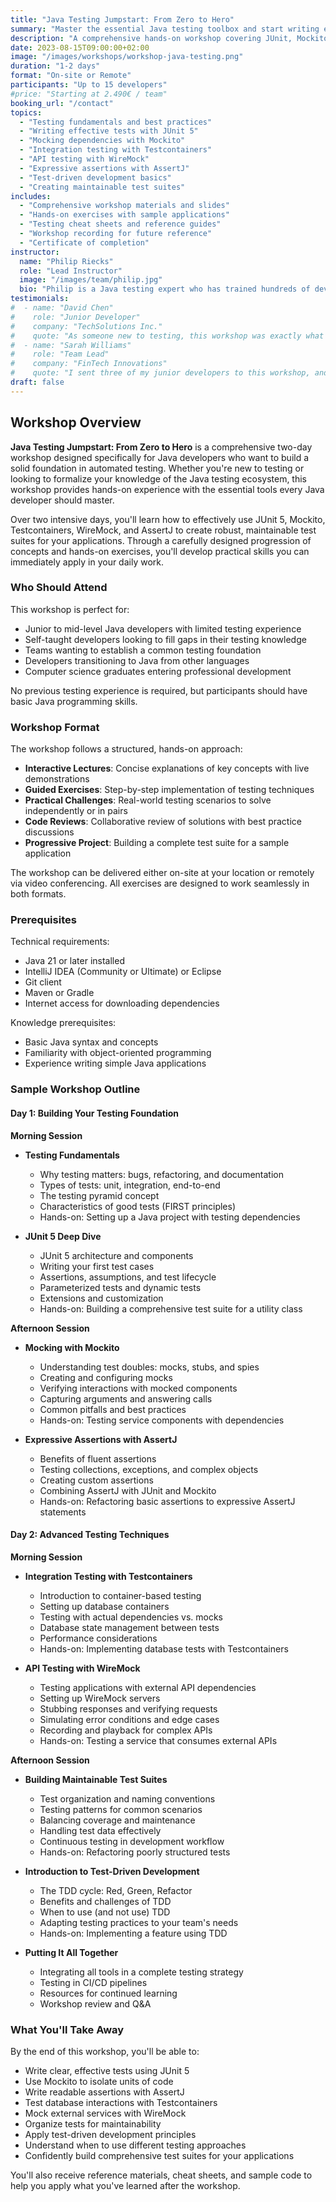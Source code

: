 ```yaml
---
title: "Java Testing Jumpstart: From Zero to Hero"
summary: "Master the essential Java testing toolbox and start writing effective tests for your applications in just two days"
description: "A comprehensive hands-on workshop covering JUnit, Mockito, Testcontainers, WireMock, and AssertJ to help Java developers build a solid foundation in automated testing"
date: 2023-08-15T09:00:00+02:00
image: "/images/workshops/workshop-java-testing.png"
duration: "1-2 days"
format: "On-site or Remote"
participants: "Up to 15 developers"
#price: "Starting at 2.490€ / team"
booking_url: "/contact"
topics:
  - "Testing fundamentals and best practices"
  - "Writing effective tests with JUnit 5"
  - "Mocking dependencies with Mockito"
  - "Integration testing with Testcontainers"
  - "API testing with WireMock"
  - "Expressive assertions with AssertJ"
  - "Test-driven development basics"
  - "Creating maintainable test suites"
includes:
  - "Comprehensive workshop materials and slides"
  - "Hands-on exercises with sample applications"
  - "Testing cheat sheets and reference guides"
  - "Workshop recording for future reference"
  - "Certificate of completion"
instructor:
  name: "Philip Riecks"
  role: "Lead Instructor"
  image: "/images/team/philip.jpg"
  bio: "Philip is a Java testing expert who has trained hundreds of developers in effective testing practices. With experience across numerous enterprise projects, he specializes in making testing concepts accessible to developers at all experience levels."
testimonials:
#  - name: "David Chen"
#    role: "Junior Developer"
#    company: "TechSolutions Inc."
#    quote: "As someone new to testing, this workshop was exactly what I needed. The hands-on approach helped me understand not just how to use testing tools, but why they're important. I'm now confidently writing tests for all my code."
#  - name: "Sarah Williams"
#    role: "Team Lead"
#    company: "FinTech Innovations"
#    quote: "I sent three of my junior developers to this workshop, and the difference in their work was immediate. They came back enthusiastic about testing and with practical skills they applied right away. Well worth the investment."
draft: false
---
```


## Workshop Overview

**Java Testing Jumpstart: From Zero to Hero** is a comprehensive two-day workshop designed specifically for Java developers who want to build a solid foundation in automated testing. Whether you're new to testing or looking to formalize your knowledge of the Java testing ecosystem, this workshop provides hands-on experience with the essential tools every Java developer should master.

Over two intensive days, you'll learn how to effectively use JUnit 5, Mockito, Testcontainers, WireMock, and AssertJ to create robust, maintainable test suites for your applications. Through a carefully designed progression of concepts and hands-on exercises, you'll develop practical skills you can immediately apply in your daily work.

### Who Should Attend

This workshop is perfect for:
- Junior to mid-level Java developers with limited testing experience
- Self-taught developers looking to fill gaps in their testing knowledge
- Teams wanting to establish a common testing foundation
- Developers transitioning to Java from other languages
- Computer science graduates entering professional development

No previous testing experience is required, but participants should have basic Java programming skills.

### Workshop Format

The workshop follows a structured, hands-on approach:

- **Interactive Lectures**: Concise explanations of key concepts with live demonstrations
- **Guided Exercises**: Step-by-step implementation of testing techniques
- **Practical Challenges**: Real-world testing scenarios to solve independently or in pairs
- **Code Reviews**: Collaborative review of solutions with best practice discussions
- **Progressive Project**: Building a complete test suite for a sample application

The workshop can be delivered either on-site at your location or remotely via video conferencing. All exercises are designed to work seamlessly in both formats.

### Prerequisites

Technical requirements:
- Java 21 or later installed
- IntelliJ IDEA (Community or Ultimate) or Eclipse
- Git client
- Maven or Gradle
- Internet access for downloading dependencies

Knowledge prerequisites:
- Basic Java syntax and concepts
- Familiarity with object-oriented programming
- Experience writing simple Java applications

### Sample Workshop Outline

#### Day 1: Building Your Testing Foundation

**Morning Session**

- **Testing Fundamentals**
  - Why testing matters: bugs, refactoring, and documentation
  - Types of tests: unit, integration, end-to-end
  - The testing pyramid concept
  - Characteristics of good tests (FIRST principles)
  - Hands-on: Setting up a Java project with testing dependencies

- **JUnit 5 Deep Dive**
  - JUnit 5 architecture and components
  - Writing your first test cases
  - Assertions, assumptions, and test lifecycle
  - Parameterized tests and dynamic tests
  - Extensions and customization
  - Hands-on: Building a comprehensive test suite for a utility class

**Afternoon Session**

- **Mocking with Mockito**
  - Understanding test doubles: mocks, stubs, and spies
  - Creating and configuring mocks
  - Verifying interactions with mocked components
  - Capturing arguments and answering calls
  - Common pitfalls and best practices
  - Hands-on: Testing service components with dependencies

- **Expressive Assertions with AssertJ** 
  - Benefits of fluent assertions
  - Testing collections, exceptions, and complex objects
  - Creating custom assertions
  - Combining AssertJ with JUnit and Mockito
  - Hands-on: Refactoring basic assertions to expressive AssertJ statements

#### Day 2: Advanced Testing Techniques

**Morning Session**

- **Integration Testing with Testcontainers**
  - Introduction to container-based testing
  - Setting up database containers
  - Testing with actual dependencies vs. mocks
  - Database state management between tests
  - Performance considerations
  - Hands-on: Implementing database tests with Testcontainers

- **API Testing with WireMock**
  - Testing applications with external API dependencies
  - Setting up WireMock servers
  - Stubbing responses and verifying requests
  - Simulating error conditions and edge cases
  - Recording and playback for complex APIs
  - Hands-on: Testing a service that consumes external APIs

**Afternoon Session**

- **Building Maintainable Test Suites** 
  - Test organization and naming conventions
  - Testing patterns for common scenarios
  - Balancing coverage and maintenance
  - Handling test data effectively
  - Continuous testing in development workflow
  - Hands-on: Refactoring poorly structured tests

- **Introduction to Test-Driven Development**
  - The TDD cycle: Red, Green, Refactor
  - Benefits and challenges of TDD
  - When to use (and not use) TDD
  - Adapting testing practices to your team's needs
  - Hands-on: Implementing a feature using TDD

- **Putting It All Together** 
  - Integrating all tools in a complete testing strategy
  - Testing in CI/CD pipelines
  - Resources for continued learning
  - Workshop review and Q&A

### What You'll Take Away

By the end of this workshop, you'll be able to:
- Write clear, effective tests using JUnit 5
- Use Mockito to isolate units of code
- Write readable assertions with AssertJ
- Test database interactions with Testcontainers
- Mock external services with WireMock
- Organize tests for maintainability
- Apply test-driven development principles
- Understand when to use different testing approaches
- Confidently build comprehensive test suites for your applications

You'll also receive reference materials, cheat sheets, and sample code to help you apply what you've learned after the workshop.
